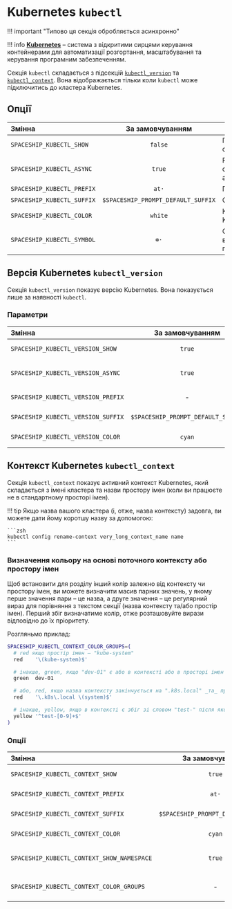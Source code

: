 # Kubernetes `kubectl`

!!! important "Типово ця секція обробляється асинхронно"

!!! info
    [**Kubernetes**](https://kubernetes.io) – система з відкритими сирцями керування контейнерами для автоматизації розгортання, масштабування та керування програмним забезпеченням.

Секція `kubectl` складається з підсекцій [`kubectl_version`](#kubernetes-version-kubectl_version) та [`kubectl_context`](#kubernetes-context-kubectl_context). Вона відображається тільки коли `kubectl` може підключитись до кластера Kubernetes.

## Опції

| Змінна                     |          За замовчуванням          | Пояснення                               |
|:-------------------------- |:----------------------------------:| --------------------------------------- |
| `SPACESHIP_KUBECTL_SHOW`   |              `false`               | Показати секцію                         |
| `SPACESHIP_KUBECTL_ASYNC`  |               `true`               | Рендерити секцію асинхронно             |
| `SPACESHIP_KUBECTL_PREFIX` |               `at·`                | Префікс секції                          |
| `SPACESHIP_KUBECTL_SUFFIX` | `$SPACESHIP_PROMPT_DEFAULT_SUFFIX` | Суфікс секції                           |
| `SPACESHIP_KUBECTL_COLOR`  |              `white`               | Колір секції Kubernetes                 |
| `SPACESHIP_KUBECTL_SYMBOL` |               `☸️·`                | Символ, що відображається перед секцією |

## Версія Kubernetes `kubectl_version`

Секція `kubectl_version` показує версію Kubernetes. Вона показується лише за наявності `kubectl`.

### Параметри

| Змінна                             |          За замовчуванням          | Пояснення                   |
|:---------------------------------- |:----------------------------------:| --------------------------- |
| `SPACESHIP_KUBECTL_VERSION_SHOW`   |               `true`               | Показати підсекцію          |
| `SPACESHIP_KUBECTL_VERSION_ASYNC`  |               `true`               | Рендерити секцію асинхронно |
| `SPACESHIP_KUBECTL_VERSION_PREFIX` |                 -                  | Префікс підсекції           |
| `SPACESHIP_KUBECTL_VERSION_SUFFIX` | `$SPACESHIP_PROMPT_DEFAULT_SUFFIX` | Суфікс підсекції            |
| `SPACESHIP_KUBECTL_VERSION_COLOR`  |               `cyan`               | Колір підсекції             |

## Контекст Kubernetes `kubectl_context`

Секція `kubectl_context` показує активний контекст Kubernetes, який складається з імені кластера та назви простору імен (коли ви працюєте не в стандартному просторі імен).

!!! tip
    Якщо назва вашого кластера (і, отже, назва контексту) задовга, ви можете дати йому коротшу назву за допомогою:

    ```zsh
    kubectl config rename-context very_long_context_name name
    ```

### Визначення кольору на основі поточного контексту або простору імен

Щоб встановити для розділу інший колір залежно від контексту чи простору імен, ви можете визначити масив парних значень, у якому перше значення пари – це назва, а друге значення – це регулярний вираз для порівняння з текстом секції (назва контексту та/або простір імен). Перший збіг визначатиме колір, отже розташовуйте вирази відповідно до їх пріоритету.

Розгляньмо приклад:

```zsh title=".zshrc"
SPACESHIP_KUBECTL_CONTEXT_COLOR_GROUPS=(
  # red якщо простір імен – "kube-system"
  red    '\(kube-system)$'

  # інакше, green, якщо "dev-01" є або в контексті або в просторі імен
  green  dev-01

  # або, red, якщо назва контексту закінчується на ".k8s.local" _та_ простір імен — "system"
  red    '\.k8s\.local \(system)$'

  # інакше, yellow, якщо в контексті є збіг зі словом "test-" після якого йдуть цифри та простір імен не показується
  yellow '^test-[0-9]+$'
)
```

### Опції

| Змінна                                     |          За замовчуванням          | Пояснення                        |
|:------------------------------------------ |:----------------------------------:| -------------------------------- |
| `SPACESHIP_KUBECTL_CONTEXT_SHOW`           |               `true`               | Показати підсекцію               |
| `SPACESHIP_KUBECTL_CONTEXT_PREFIX`         |               `at·`                | Префікс підсекції                |
| `SPACESHIP_KUBECTL_CONTEXT_SUFFIX`         | `$SPACESHIP_PROMPT_DEFAULT_SUFFIX` | Суфікс підсекції                 |
| `SPACESHIP_KUBECTL_CONTEXT_COLOR`          |               `cyan`               | Колір підсекції                  |
| `SPACESHIP_KUBECTL_CONTEXT_SHOW_NAMESPACE` |               `true`               | Чи слід відображати простір імен |
| `SPACESHIP_KUBECTL_CONTEXT_COLOR_GROUPS`   |                 -                  | _Масив_ пар кольорів та шаблонів |
